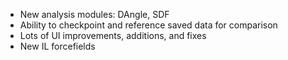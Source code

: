 - New analysis modules: DAngle, SDF
- Ability to checkpoint and reference saved data for comparison
- Lots of UI improvements, additions, and fixes
- New IL forcefields
